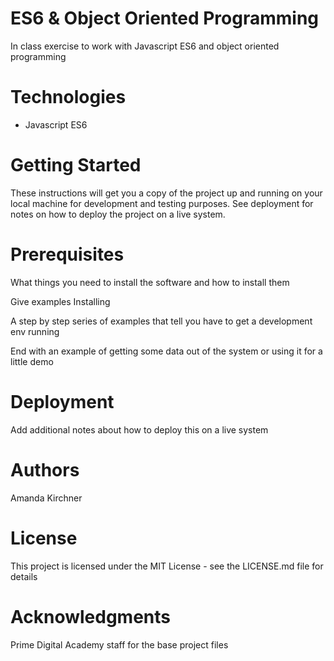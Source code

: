 # ES6 & Object Oriented Programming

In class exercise to work with Javascript ES6 and object oriented programming

# Technologies
* Javascript ES6

# Getting Started

These instructions will get you a copy of the project up and running on your local machine for development and testing purposes. See deployment for notes on how to deploy the project on a live system.

# Prerequisites

What things you need to install the software and how to install them

Give examples
Installing

A step by step series of examples that tell you have to get a development env running


End with an example of getting some data out of the system or using it for a little demo

# Deployment

Add additional notes about how to deploy this on a live system

# Authors

Amanda Kirchner

# License

This project is licensed under the MIT License - see the LICENSE.md file for details

# Acknowledgments

Prime Digital Academy staff for the base project files

